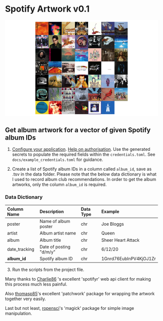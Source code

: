 # Spotify Artwork v0.1

![](www/49f33c2a-7f48-424d-bf97-56ddd3117165.png)

## Get album artwork for a vector of given Spotify album IDs

1. [Configure your application](https://developer.spotify.com/documentation/web-api/). [Help on authorisation](https://developer.spotify.com/documentation/general/guides/authorization-guide/). Use the generated secrets to populate the required fields within the `credentials.toml`. See `docs/example_credentials.toml` for guidance.

2. Create a list of Spotify album IDs in a column called `album_id`, save as .tsv in the data folder. Please note that the below data dictionary is what I used to record album club recommendations. In order to get the album artworks, only the column `album_id` is required.

### Data Dictionary

| Column Name   | Description              | Data Type | Example                |
|:--------------|:-------------------------|:----------|:-----------------------|
| poster        | Name of album poster     | chr       | Joe Bloggs             |
| artist        | Album artist name        | chr       | Queen                  |
| album         | Album title              | chr       | Sheer Heart Attack     |
| date_tracking | Date of posting "d/m/y"  | chr       | 6/12/20                |
| **album_id**  | Spotify album ID         | chr       | 1Gnrd76EubInPV4KjOJ1Zr |


3. Run the scripts from the project file.

Many thanks to [Charlie86](https://github.com/charlie86/spotifyr) 's excellent 'spotifyr' web api client for making this process much less painful.

Also [thomasp85](https://github.com/thomasp85/patchwork)'s excellent 'patchwork' package for wrapping the artwork together very easily.

Last but not least, [ropensci](https://github.com/ropensci/magick)'s 'magick' package for simple image manipulation.
